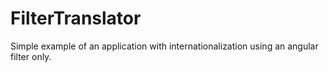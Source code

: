 FilterTranslator
================

Simple example of an application with internationalization using an angular filter only.
